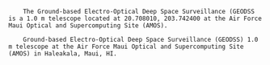 
        The Ground-based Electro-Optical Deep Space Surveillance (GEODSS is a 1.0 m telescope located at 20.708010, 203.742400 at the Air Force  Maui Optical and Supercomputing Site (AMOS).
        
        Ground-based Electro-Optical Deep Space Surveillance (GEODSS) 1.0 m telescope at the Air Force Maui Optical and Supercomputing Site (AMOS) in Haleakala, Maui, HI.

        